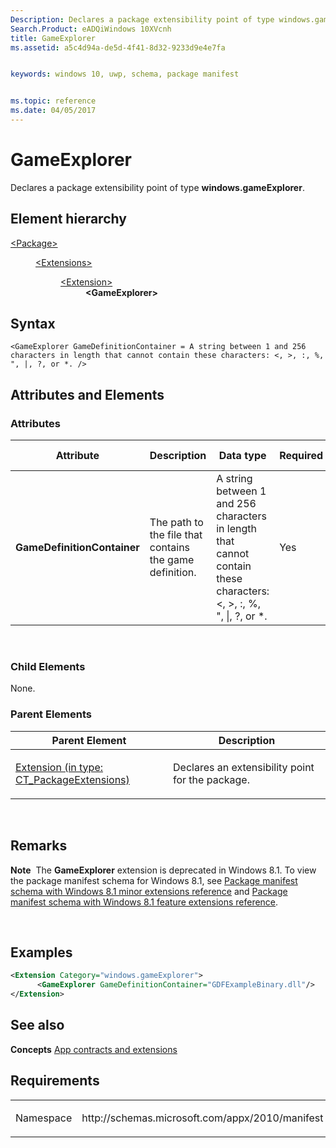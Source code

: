 ```yaml
---
Description: Declares a package extensibility point of type windows.gameExplorer.
Search.Product: eADQiWindows 10XVcnh
title: GameExplorer
ms.assetid: a5c4d94a-de5d-4f41-8d32-9233d9e4e7fa


keywords: windows 10, uwp, schema, package manifest


ms.topic: reference
ms.date: 04/05/2017
---
```


# GameExplorer


Declares a package extensibility point of type **windows.gameExplorer**.

## Element hierarchy

<dl>
<dt><a href="element-package.md">&lt;Package&gt;</a></dt>
<dd>
<dl>
<dt><a href="element-extensions.md">&lt;Extensions&gt;</a></dt>
<dd>
<dl>
<dt><a href="element-extension.md">&lt;Extension&gt;</a></dt>
<dd><b>&lt;GameExplorer&gt;</b></dd>
</dl>
</dd>
</dl>
</dd>
</dl>

## Syntax

``` syntax
<GameExplorer GameDefinitionContainer = A string between 1 and 256 characters in length that cannot contain these characters: <, >, :, %, ", |, ?, or *. />
```

## Attributes and Elements


### Attributes

<table>
<colgroup>
<col width="20%" />
<col width="20%" />
<col width="20%" />
<col width="20%" />
<col width="20%" />
</colgroup>
<thead>
<tr class="header">
<th>Attribute</th>
<th>Description</th>
<th>Data type</th>
<th>Required</th>
<th>Default value</th>
</tr>
</thead>
<tbody>
<tr class="odd">
<td><strong>GameDefinitionContainer</strong></td>
<td><p>The path to the file that contains the game definition.</p></td>
<td>A string between 1 and 256 characters in length that cannot contain these characters: &lt;, &gt;, :, %, &quot;, |, ?, or *.</td>
<td>Yes</td>
<td></td>
</tr>
</tbody>
</table>

 

### Child Elements

None.

### Parent Elements

<table>
<colgroup>
<col width="50%" />
<col width="50%" />
</colgroup>
<thead>
<tr class="header">
<th>Parent Element</th>
<th>Description</th>
</tr>
</thead>
<tbody>
<tr class="odd">
<td><a href="element-extension.md">Extension (in type: CT_PackageExtensions)</a> </td>
<td><p>Declares an extensibility point for the package.</p></td>
</tr>
</tbody>
</table>

 

## Remarks

**Note**  The **GameExplorer** extension is deprecated in Windows 8.1. To view the package manifest schema for Windows 8.1, see [Package manifest schema with Windows 8.1 minor extensions reference](https://msdn.microsoft.com/library/windows/apps/dn423313) and [Package manifest schema with Windows 8.1 feature extensions reference](https://msdn.microsoft.com/library/windows/apps/dn391692).

 

## Examples

```XML
<Extension Category="windows.gameExplorer">
      <GameExplorer GameDefinitionContainer="GDFExampleBinary.dll"/>      
</Extension>
```

## See also

**Concepts**
[App contracts and extensions](https://msdn.microsoft.com/library/windows/apps/hh464906)

## Requirements

<table>
<colgroup>
<col width="50%" />
<col width="50%" />
</colgroup>
<tbody>
<tr class="odd">
<td><p>Namespace</p></td>
<td><p>http://schemas.microsoft.com/appx/2010/manifest</p></td>
</tr>
</tbody>
</table>

 

 



